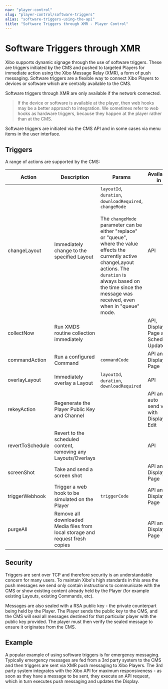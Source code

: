```yaml
---
nav: "player-control"
slug: "player-control/software-triggers"
alias: "software-triggers-using-the-api"
title: "Software Triggers through XMR - Player Control"
---
```


# Software Triggers through XMR

Xibo supports dynamic signage through the use of software triggers. These are triggers initiated by the CMS and pushed to targeted Players for immediate action using the Xibo Message Relay (XMR), a form of push messaging. Software triggers are a flexible way to connect Xibo Players to devices or software which are centrally available to the CMS.

Software triggers through XMR are only available if the network connected.



>  If the device or software is available at the player, then web hooks may be a better approach to integration. We sometimes refer to web hooks as hardware triggers, because they happen at the player rather than at the CMS.



Software triggers are initiated via the CMS API and in some cases via menu items in the user interface.



## Triggers

A range of actions are supported by the CMS:

| Action           | Description                                                  | Params                                                       | Available in                            |
| ---------------- | ------------------------------------------------------------ | ------------------------------------------------------------ | --------------------------------------- |
| changeLayout     | Immediately change to the specified Layout                   | `layoutId`, `duration`, `downloadRequired`, `changeMode`<br /><br />The `changeMode` parameter can be either "replace" or "queue", where the value effects the currently active changeLayout actions. The `duration` is always based on the time since the message was received, even when in "queue" mode. | API                                     |
| collectNow       | Run XMDS routine collection immediately                      |                                                              | API, Display Page and Schedule Update.  |
| commandAction    | Run a configured Command                                     | `commandCode`                                                | API and Display Page                    |
| overlayLayout    | Immediately overlay a Layout                                 | `layoutId`, `duration`, `downloadRequired`                   | API                                     |
| rekeyAction      | Regenerate the Player Public Key and Channel                 |                                                              | API and auto send via with Display Edit |
| revertToSchedule | Revert to the scheduled content, removing any Layouts/Overlays |                                                            | API                                     |
| screenShot       | Take and send a screen shot                                  |                                                              | API and Display Page                    |
| triggerWebhook   | Trigger a web hook to be simulated on the Player             | `triggerCode`                                                | API and Display Page                    |
| purgeAll         | Remove all downloaded Media files from local storage and request fresh copies |                                             | API and Display Page                    |


## Security

Triggers are sent over TCP and therefore security is an understandable concern for many users. To maintain Xibo's high standards in this area the push messages we send only contain instructions to communicate with the CMS or show existing content already held by the Player (for example existing Layouts, existing Commands, etc).

Messages are also sealed with a RSA public key - the private counterpart being held by the Player. The Player sends the public key to the CMS, and the CMS will seal all messages destined for that particular player with the public key provided. The player must then verify the sealed message to ensure it originates from the CMS.



## Example

A popular example of using software triggers is for emergency messaging. Typically emergency messages are fed from a 3rd party system to the CMS and then triggers are sent via XMR push messaging to Xibo Players. The 3rd party system integrates with the Xibo API for maximum responsiveness - as soon as they have a message to be sent, they execute an API request, which in turn executes push messaging and updates the Display.